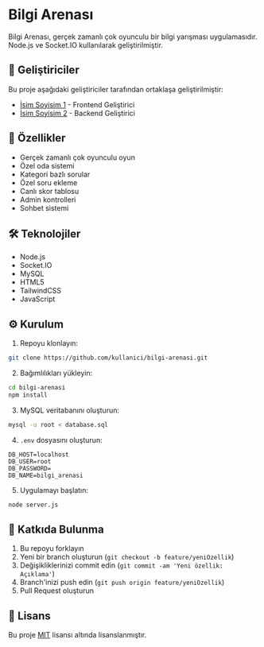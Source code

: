 # Bilgi Arenası

Bilgi Arenası, gerçek zamanlı çok oyunculu bir bilgi yarışması uygulamasıdır. Node.js ve Socket.IO kullanılarak geliştirilmiştir.

## 👥 Geliştiriciler

Bu proje aşağıdaki geliştiriciler tarafından ortaklaşa geliştirilmiştir:

- [İsim Soyisim 1](https://github.com/kullanici1) - Frontend Geliştirici
- [İsim Soyisim 2](https://github.com/kullanici2) - Backend Geliştirici

## 🚀 Özellikler

- Gerçek zamanlı çok oyunculu oyun
- Özel oda sistemi
- Kategori bazlı sorular
- Özel soru ekleme
- Canlı skor tablosu
- Admin kontrolleri
- Sohbet sistemi

## 🛠️ Teknolojiler

- Node.js
- Socket.IO
- MySQL
- HTML5
- TailwindCSS
- JavaScript

## ⚙️ Kurulum

1. Repoyu klonlayın:
```bash
git clone https://github.com/kullanici/bilgi-arenasi.git
```

2. Bağımlılıkları yükleyin:
```bash
cd bilgi-arenasi
npm install
```

3. MySQL veritabanını oluşturun:
```bash
mysql -u root < database.sql
```

4. `.env` dosyasını oluşturun:
```env
DB_HOST=localhost
DB_USER=root
DB_PASSWORD=
DB_NAME=bilgi_arenasi
```

5. Uygulamayı başlatın:
```bash
node server.js
```

## 🤝 Katkıda Bulunma

1. Bu repoyu forklayın
2. Yeni bir branch oluşturun (`git checkout -b feature/yeniOzellik`)
3. Değişikliklerinizi commit edin (`git commit -am 'Yeni özellik: Açıklama'`)
4. Branch'inizi push edin (`git push origin feature/yeniOzellik`)
5. Pull Request oluşturun



## 📄 Lisans

Bu proje [MIT](LICENSE) lisansı altında lisanslanmıştır. 
